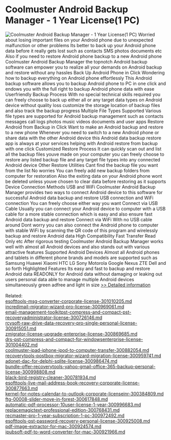 # Coolmuster Android Backup Manager - 1 Year License(1 PC)
![Coolmuster Android Backup Manager - 1 Year License(1 PC)](https://mycommerce.akamaized.net/api/pimages/P300985902/BIG/300985902.PNG)
Worried about losing important files on your Android phone due to unexpected malfunction or other problems Its better to back up your Android phone data before it really gets lost such as contacts SMS photos documents etc Also if you need to restore Android phone backup to a new Android phone Coolmuster Android Backup Manager the topnotch Android backup software can empower you to realize all your demands on Android backup and restore without any hassles
Back Up Android Phone in Click
Wondering how to backup everything on Android phone effortlessly This Android backup software allows you to backup Android phone to PC in one click and endows you with the full right to backup Android phone data with ease
 Userfriendly Backup Process With no special technical skills required you can freely choose to back up either all or any target data types on Android device without quality loss customize the storage location of backup files and also track the backup progress
 Multiple File Types Supported Various file types are supported for Android backup management such as contacts messages call logs photos music videos documents and user apps
Restore Android from Backup in Click
Want to make an Android backup and restore to a new phone Whenever you need to switch to a new Android phone or share data with the other Android device this Android data backup restore app is always at your services helping with Android restore from backup with one click
 Customized Restore Process It can quickly scan out and list all the backup files youve made on your computer you can freely choose to restore any listed backup file and any target file types into any connected Android device
 Other Restore Utilities Cant find the backup file you want from the list No worries You can freely add new backup folders from computer for restoration Also the exiting data on your Android phone wont be deleted unless youve chosen to clear data before restoring as it supports
 Device Connection Methods USB and WiFi
Coolmuster Android Backup Manager provides two ways to connect Android device to this software for successful Android data backup and restore USB connection and WiFi connection You can freely choose either way you want
 Connect via USB Cable Usually you can connect your Android device to computer with a USB cable for a more stable connection which is easy and also ensure fast Android data backup and restore
 Connect via WiFi With no USB cable around Dont worry you can also connect the Android phone to computer with stable WiFi by scanning the QR code of this program and wirelessly backup and restore Android data
High Compatibility Fast Transfer Read Only etc
After rigorous testing Coolmuster Android Backup Manager works well with almost all Android devices and also stands out with various attractive features
 Supported Android Devices Almost all Android phones and tablets in different phone brands and models are supported such as Samsung Huawei Xiaomi HTC LG Sony Motorola Google Nexus ZTE Dell and so forth
 Highlighted Features Its easy and fast to backup and restore Android data READONLY for Android data without damaging or leaking out users personal data able to manage multiple Android devices simultaneously green adfree and light in size
[>> Detailed information](https://secure.shareit.com/shareit/product.html?productid=300985902&affiliateid=200057808)<br/><br/>Related:
<br />[esofttools-msg-converter-corporate-license-301010205.md](https://github.com/downloadplanet/downloadplanet/blob/main/esofttools-msg-converter-corporate-license-301010205.md)<br />[incredimail-migrator-wizard-pro-license-300969061.md](https://github.com/downloadplanet/downloadplanet/blob/main/incredimail-migrator-wizard-pro-license-300969061.md)<br />[email-management-toolkitpst-compress-and-compact-pst-recoveryadministrator-license-300726146.md](https://github.com/downloadplanet/downloadplanet/blob/main/email-management-toolkitpst-compress-and-compact-pst-recoveryadministrator-license-300726146.md)<br />[rcysoft-raw-drive-data-recovery-pro-single-personal-license-300915051.md](https://github.com/downloadplanet/downloadplanet/blob/main/rcysoft-raw-drive-data-recovery-pro-single-personal-license-300915051.md)<br />[zmigrator-license-upgrade-enterprise-license-300869685.md](https://github.com/downloadplanet/downloadplanet/blob/main/zmigrator-license-upgrade-enterprise-license-300869685.md)<br />[drs-pst-compress-and-compact-for-windowsenterprise-license-301004402.md](https://github.com/downloadplanet/downloadplanet/blob/main/drs-pst-compress-and-compact-for-windowsenterprise-license-301004402.md)<br />[coolmuster-ipad-iphone-ipod-to-computer-transfer-300882054.md](https://github.com/downloadplanet/downloadplanet/blob/main/coolmuster-ipad-iphone-ipod-to-computer-transfer-300882054.md)<br />[recoverytools-postbox-migrator-wizard-migration-license-300959741.md](https://github.com/downloadplanet/downloadplanet/blob/main/recoverytools-postbox-migrator-wizard-migration-license-300959741.md)<br />[adonet-dac-for-delphi-sqlite-license-300986474.md](https://github.com/downloadplanet/downloadplanet/blob/main/adonet-dac-for-delphi-sqlite-license-300986474.md)<br />[bundle-offer-recoverytools-yahoo-gmail-office-365-backup-personal-license-300998808.md](https://github.com/downloadplanet/downloadplanet/blob/main/bundle-offer-recoverytools-yahoo-gmail-office-365-backup-personal-license-300998808.md)<br />[black-bird-registry-cleaner-300781934.md](https://github.com/downloadplanet/downloadplanet/blob/main/black-bird-registry-cleaner-300781934.md)<br />[esofttools-live-mail-address-book-recovery-corporate-license-300877663.md](https://github.com/downloadplanet/downloadplanet/blob/main/esofttools-live-mail-address-book-recovery-corporate-license-300877663.md)<br />[kernel-for-notes-calendar-to-outlook-corporate-licenseinr-300384809.md](https://github.com/downloadplanet/downloadplanet/blob/main/kernel-for-notes-calendar-to-outlook-corporate-licenseinr-300384809.md)<br />[ftg-00008-slider-move-in-forest-300617848.md](https://github.com/downloadplanet/downloadplanet/blob/main/ftg-00008-slider-move-in-forest-300617848.md)<br />[automatic-pdf-processor-10user-license-1-year-300996683.md](https://github.com/downloadplanet/downloadplanet/blob/main/automatic-pdf-processor-10user-license-1-year-300996683.md)<br />[replacemagictext-professional-edition-300768431.md](https://github.com/downloadplanet/downloadplanet/blob/main/replacemagictext-professional-edition-300768431.md)<br />[recmaster-pro-1-year-subscription-1-pc-300972492.md](https://github.com/downloadplanet/downloadplanet/blob/main/recmaster-pro-1-year-subscription-1-pc-300972492.md)<br />[esofttools-pst-password-recovery-personal-license-300925008.md](https://github.com/downloadplanet/downloadplanet/blob/main/esofttools-pst-password-recovery-personal-license-300925008.md)<br />[pdf-image-extractor-for-mac-300924574.md](https://github.com/downloadplanet/downloadplanet/blob/main/pdf-image-extractor-for-mac-300924574.md)<br />[ipubsoft-pdf-to-word-converter-for-mac-300921966.md](https://github.com/downloadplanet/downloadplanet/blob/main/ipubsoft-pdf-to-word-converter-for-mac-300921966.md)
